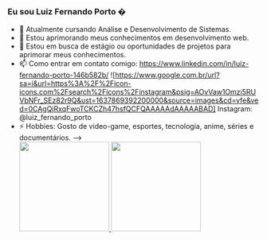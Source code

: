 ### Eu sou Luiz Fernando Porto  �


- 🔭 Atualmente cursando Análise e Desenvolvimento de Sistemas.
- 🌱 Estou aprimorando meus conhecimentos em desenvolvimento web. 
- 👯 Estou em busca de estágio ou oportunidades de projetos para aprimorar meus conhecimentos.
- 📫 Como entrar em contato comigo: https://www.linkedin.com/in/luiz-fernando-porto-146b582b/  ![https://www.google.com.br/url?sa=i&url=https%3A%2F%2Ficon-icons.com%2Fsearch%2Ficons%2Finstagram&psig=AOvVaw1Omzi5RUVbNFr_SEz82r9Q&ust=1637869392200000&source=images&cd=vfe&ved=0CAgQjRxqFwoTCKCZh47hsfQCFQAAAAAdAAAAABAD]
Instagram: @luiz_fernando_porto
- ⚡ Hobbies: Gosto de video-game, esportes, tecnologia, anime, séries e documentários.
--> <div>
  <a href="https://github.com/luizfporto">
  <img height="180em" src="https://github-readme-stats.vercel.app/api?username=luizfporto&show_icons=true&theme=dracula&include_all_commits=true&count_private=true"/>
  <img height="180em" src="https://github-readme-stats.vercel.app/api/top-langs/?username=luizfporto&layout=compact&langs_count=7&theme=dracula"/>
</div>
